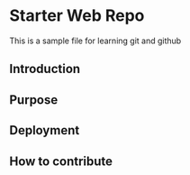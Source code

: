 # Starter Web Repo
This is a sample file for learning git and github

## Introduction

## Purpose

## Deployment

## How to contribute
